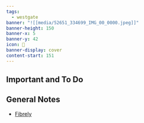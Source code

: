 ```yaml
---
tags:
  - westgate
banner: "![[media/52651_334699_IMG_00_0000.jpeg]]"
banner-height: 150
banner-x: 5
banner-y: 42
icon: 🏡
banner-display: cover
content-start: 151
---
```


## Important and To Do

## General Notes

*  [Fibrely](https://www.fibrely.co.uk/order/51e00c75-ba16-45fa-99a7-045c85b24d1d/personal-details)